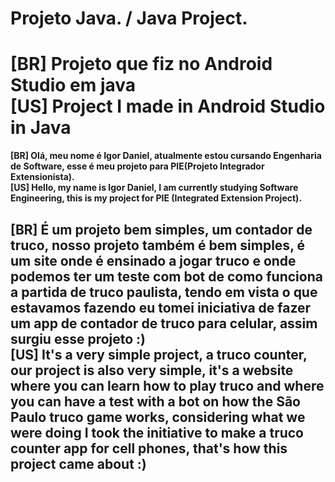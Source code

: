 # Projeto Java. / Java Project.
<h1> 
 [BR] Projeto que fiz no Android Studio em java<br>
 [US] Project I made in Android Studio in Java
</h1>

<p><strong>
 [BR] Olá, meu nome é Igor Daniel, atualmente estou cursando Engenharia de Software, esse é meu projeto para PIE(Projeto Integrador Extensionista).<br>
 [US] Hello, my name is Igor Daniel, I am currently studying Software Engineering, this is my project for PIE (Integrated Extension Project).
</strong></p>
<h2>
 [BR] É um projeto bem simples, um contador de truco, nosso projeto também é bem simples, é um site onde é ensinado a jogar truco e onde podemos ter um teste com bot de como funciona a partida de truco paulista, tendo em vista o que estavamos fazendo eu tomei iniciativa de fazer um app de contador de truco para celular, assim surgiu esse projeto :)<br>
 [US] It's a very simple project, a truco counter, our project is also very simple, it's a website where you can learn how to play truco and where you can have a test with a bot on how the São Paulo truco game works, considering what we were doing I took the initiative to make a truco counter app for cell phones, that's how this project came about :)
  
</h2>

